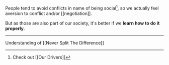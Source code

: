 People tend to avoid conflicts in name of being social[^1], so we actually feel aversion to conflict and/or [[negotiation]].

But as those are also part of our society, it's better if we **learn how to do it properly**.

---

Understanding of [[Never Split The Difference]]

[^1]: Check out [[Our Drivers]]